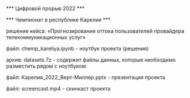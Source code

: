 *** Цифровой прорыв 2022 *** 

*** Чемпионат в республике Карелия ***

решение кейса: «Прогнозирование оттока пользователей провайдера телекоммуникационных услуг»


файл: chemp_kareliya.ipynb - ноутбук проекта (решения)

архив: datasets.7z - содержит файлы данных, которые необходимо разместить рядом с ноутбуком

файл: Карелия_2022_Верт-Миллер.pptx - презентация проекта

файл: screencast.mp4 - скинкаст проекта